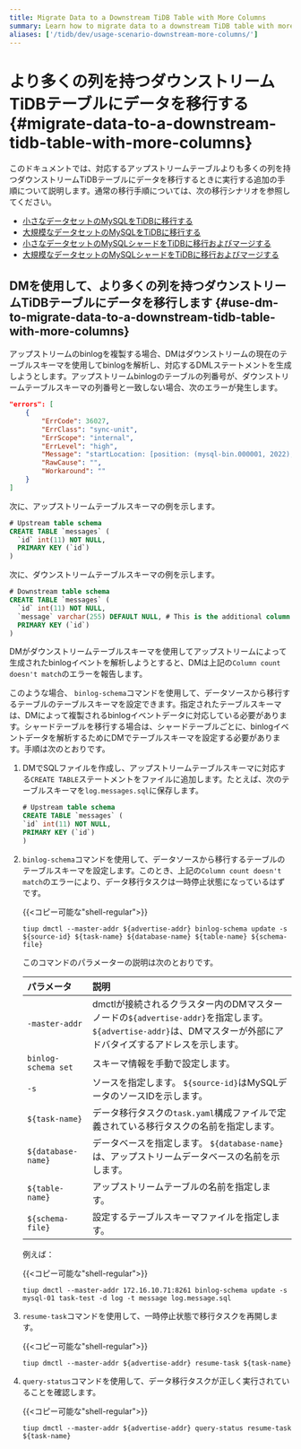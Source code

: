 ```yaml
---
title: Migrate Data to a Downstream TiDB Table with More Columns
summary: Learn how to migrate data to a downstream TiDB table with more columns than the corresponding upstream table.
aliases: ['/tidb/dev/usage-scenario-downstream-more-columns/']
---
```


# より多くの列を持つダウンストリームTiDBテーブルにデータを移行する {#migrate-data-to-a-downstream-tidb-table-with-more-columns}

このドキュメントでは、対応するアップストリームテーブルよりも多くの列を持つダウンストリームTiDBテーブルにデータを移行するときに実行する追加の手順について説明します。通常の移行手順については、次の移行シナリオを参照してください。

-   [小さなデータセットのMySQLをTiDBに移行する](/migrate-small-mysql-to-tidb.md)
-   [大規模なデータセットのMySQLをTiDBに移行する](/migrate-large-mysql-to-tidb.md)
-   [小さなデータセットのMySQLシャードをTiDBに移行およびマージする](/migrate-small-mysql-shards-to-tidb.md)
-   [大規模なデータセットのMySQLシャードをTiDBに移行およびマージする](/migrate-large-mysql-shards-to-tidb.md)

## DMを使用して、より多くの列を持つダウンストリームTiDBテーブルにデータを移行します {#use-dm-to-migrate-data-to-a-downstream-tidb-table-with-more-columns}

アップストリームのbinlogを複製する場合、DMはダウンストリームの現在のテーブルスキーマを使用してbinlogを解析し、対応するDMLステートメントを生成しようとします。アップストリームbinlogのテーブルの列番号が、ダウンストリームテーブルスキーマの列番号と一致しない場合、次のエラーが発生します。

```json
"errors": [
    {
        "ErrCode": 36027,
        "ErrClass": "sync-unit",
        "ErrScope": "internal",
        "ErrLevel": "high",
        "Message": "startLocation: [position: (mysql-bin.000001, 2022), gtid-set:09bec856-ba95-11ea-850a-58f2b4af5188:1-9 ], endLocation: [ position: (mysql-bin.000001, 2022), gtid-set: 09bec856-ba95-11ea-850a-58f2b4af5188:1-9]: gen insert sqls failed, schema: log, table: messages: Column count doesn't match value count: 3 (columns) vs 2 (values)",
        "RawCause": "",
        "Workaround": ""
    }
]
```

次に、アップストリームテーブルスキーマの例を示します。

```sql
# Upstream table schema
CREATE TABLE `messages` (
  `id` int(11) NOT NULL,
  PRIMARY KEY (`id`)
)
```

次に、ダウンストリームテーブルスキーマの例を示します。

```sql
# Downstream table schema
CREATE TABLE `messages` (
  `id` int(11) NOT NULL,
  `message` varchar(255) DEFAULT NULL, # This is the additional column that only exists in the downstream table.
  PRIMARY KEY (`id`)
)
```

DMがダウンストリームテーブルスキーマを使用してアップストリームによって生成されたbinlogイベントを解析しようとすると、DMは上記の`Column count doesn't match`のエラーを報告します。

このような場合、 `binlog-schema`コマンドを使用して、データソースから移行するテーブルのテーブルスキーマを設定できます。指定されたテーブルスキーマは、DMによって複製されるbinlogイベントデータに対応している必要があります。シャードテーブルを移行する場合は、シャードテーブルごとに、binlogイベントデータを解析するためにDMでテーブルスキーマを設定する必要があります。手順は次のとおりです。

1.  DMでSQLファイルを作成し、アップストリームテーブルスキーマに対応する`CREATE TABLE`ステートメントをファイルに追加します。たとえば、次のテーブルスキーマを`log.messages.sql`に保存します。

    ```sql
    # Upstream table schema
    CREATE TABLE `messages` (
    `id` int(11) NOT NULL,
    PRIMARY KEY (`id`)
    )
    ```

2.  `binlog-schema`コマンドを使用して、データソースから移行するテーブルのテーブルスキーマを設定します。このとき、上記の`Column count doesn't match`のエラーにより、データ移行タスクは一時停止状態になっているはずです。

    {{&lt;コピー可能な&quot;shell-regular&quot;&gt;}}

    ```
    tiup dmctl --master-addr ${advertise-addr} binlog-schema update -s ${source-id} ${task-name} ${database-name} ${table-name} ${schema-file}
    ```

    このコマンドのパラメーターの説明は次のとおりです。

    | パラメータ               | 説明                                                                                                       |
    | :------------------ | :------------------------------------------------------------------------------------------------------- |
    | `-master-addr`      | dmctlが接続されるクラスター内のDMマスターノードの`${advertise-addr}`を指定します。 `${advertise-addr}`は、DMマスターが外部にアドバタイズするアドレスを示します。 |
    | `binlog-schema set` | スキーマ情報を手動で設定します。                                                                                         |
    | `-s`                | ソースを指定します。 `${source-id}`はMySQLデータのソースIDを示します。                                                           |
    | `${task-name}`      | データ移行タスクの`task.yaml`構成ファイルで定義されている移行タスクの名前を指定します。                                                        |
    | `${database-name}`  | データベースを指定します。 `${database-name}`は、アップストリームデータベースの名前を示します。                                                |
    | `${table-name}`     | アップストリームテーブルの名前を指定します。                                                                                   |
    | `${schema-file}`    | 設定するテーブルスキーマファイルを指定します。                                                                                  |

    例えば：

    {{&lt;コピー可能な&quot;shell-regular&quot;&gt;}}

    ```
    tiup dmctl --master-addr 172.16.10.71:8261 binlog-schema update -s mysql-01 task-test -d log -t message log.message.sql
    ```

3.  `resume-task`コマンドを使用して、一時停止状態で移行タスクを再開します。

    {{&lt;コピー可能な&quot;shell-regular&quot;&gt;}}

    ```
    tiup dmctl --master-addr ${advertise-addr} resume-task ${task-name}
    ```

4.  `query-status`コマンドを使用して、データ移行タスクが正しく実行されていることを確認します。

    {{&lt;コピー可能な&quot;shell-regular&quot;&gt;}}

    ```
    tiup dmctl --master-addr ${advertise-addr} query-status resume-task ${task-name}
    ```
